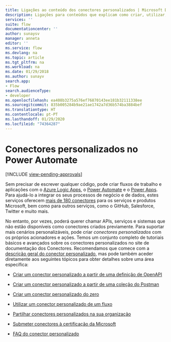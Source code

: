 ```yaml
---
title: Ligações ao conteúdo dos conectores personalizados | Microsoft Docs
description: Ligações para conteúdos que explicam como criar, utilizar, partilhar e certificar conectores personalizados.
services: ''
suite: flow
documentationcenter: ''
author: sunaysv
manager: anneta
editor: ''
ms.service: flow
ms.devlang: na
ms.topic: article
ms.tgt_pltfrm: na
ms.workload: na
ms.date: 01/29/2018
ms.author: sunayv
search.app:
- Flow
search.audienceType:
- developer
ms.openlocfilehash: ea408b3275a576ef76870143ee181b32111338ee
ms.sourcegitcommit: 835b005284b9ae21ae1742a7d36b574ba3884bef
ms.translationtype: HT
ms.contentlocale: pt-PT
ms.lasthandoff: 01/29/2020
ms.locfileid: "74364287"
---
```

# <a name="custom-connectors-in-power-automate"></a>Conectores personalizados no Power Automate
[!INCLUDE [view-pending-approvals](../includes/cc-rebrand.md)]

Sem precisar de escrever qualquer código, pode criar fluxos de trabalho e aplicações com o [Azure Logic Apps](https://azure.microsoft.com/services/logic-apps), o [Power Automate](https://flow.microsoft.com) e o [Power Apps](https://powerapps.microsoft.com). Para ajudá-lo a integrar os seus processos de negócio e de dados, estes serviços oferecem [mais de 180 conectores](https://docs.microsoft.com/connectors/) para os serviços e produtos Microsoft, bem como para outros serviços, como o GitHub, Salesforce, Twitter e muito mais. 

No entanto, por vezes, poderá querer chamar APIs, serviços e sistemas que não estão disponíveis como conectores criados previamente. Para suportar mais cenários personalizáveis, pode criar *conectores personalizados* com os próprios acionadores e ações. Temos um conjunto completo de tutoriais básicos e avançados sobre os conectores personalizados no site de documentação dos Conectores. Recomendamos que comece com a [descrição geral do conector personalizado](https://docs.microsoft.com/connectors/custom-connectors/), mas pode também aceder diretamente aos seguintes tópicos para obter detalhes sobre uma área específica:

* [Criar um conector personalizado a partir de uma definição de OpenAPI](https://docs.microsoft.com/connectors/custom-connectors/define-openapi-definition)

* [Criar um conector personalizado a partir de uma coleção do Postman](https://docs.microsoft.com/connectors/custom-connectors/define-postman-collection)

* [Criar um conector personalizado do zero](https://docs.microsoft.com/connectors/custom-connectors/define-blank)

* [Utilizar um conector personalizado de um fluxo](https://docs.microsoft.com/connectors/custom-connectors/use-custom-connector-flow)

* [Partilhar conectores personalizados na sua organização](https://docs.microsoft.com/connectors/custom-connectors/share)

* [Submeter conectores à certificação da Microsoft](https://docs.microsoft.com/connectors/custom-connectors/submit-certification)

* [FAQ do conector personalizado](https://docs.microsoft.com/connectors/custom-connectors/faq)
